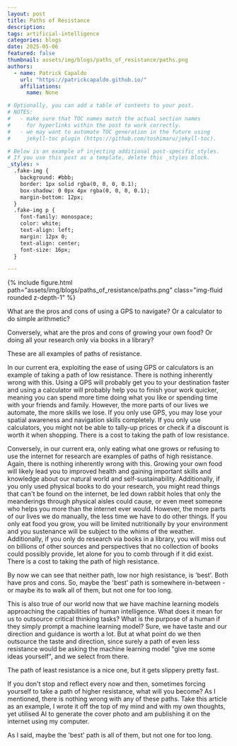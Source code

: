 ```yaml
---
layout: post
title: Paths of Resistance
description: 
tags: artificial-intelligence
categories: blogs
date: 2025-05-06
featured: false
thumbnail: assets/img/blogs/paths_of_resistance/paths.png
authors:
  - name: Patrick Capaldo
    url: "https://patrickcapaldo.github.io/"
    affiliations:
      name: None

# Optionally, you can add a table of contents to your post.
# NOTES:
#   - make sure that TOC names match the actual section names
#     for hyperlinks within the post to work correctly.
#   - we may want to automate TOC generation in the future using
#     jekyll-toc plugin (https://github.com/toshimaru/jekyll-toc).

# Below is an example of injecting additional post-specific styles.
# If you use this post as a template, delete this _styles block.
_styles: >
  .fake-img {
    background: #bbb;
    border: 1px solid rgba(0, 0, 0, 0.1);
    box-shadow: 0 0px 4px rgba(0, 0, 0, 0.1);
    margin-bottom: 12px;
  }
  .fake-img p {
    font-family: monospace;
    color: white;
    text-align: left;
    margin: 12px 0;
    text-align: center;
    font-size: 16px;
  }

---
```


<div class="row mt-3">
    <div class="col-sm mt-3 mt-md-0">
        {% include figure.html path="assets/img/blogs/paths_of_resistance/paths.png" class="img-fluid rounded z-depth-1" %}
    </div>
</div>

What are the pros and cons of using a GPS to navigate? Or a calculator to do simple arithmetic?

Conversely, what are the pros and cons of growing your own food? Or doing all your research only via books in a library?

These are all examples of paths of resistance.

In our current era, exploiting the ease of using GPS or calculators is an example of taking a path of low resistance. There is nothing inherently wrong with this. Using a GPS will probably get you to your destination faster and using a calculator will probably help you to finish your work quicker, meaning you can spend more time doing what you like or spending time with your friends and family. However, the more parts of our lives we automate, the more skills we lose. If you only use GPS, you may lose your spatial awareness and navigation skills completely. If you only use calculators, you might not be able to tally-up prices or check if a discount is worth it when shopping. There is a cost to taking the path of low resistance.

Conversely, in our current era, only eating what one grows or refusing to use the internet for research are examples of paths of high resistance. Again, there is nothing inherently wrong with this. Growing your own food will likely lead you to improved health and gaining important skills and knowledge about our natural world and self-sustainability. Additionally, if you only used physical books to do your research, you might read things that can't be found on the internet, be led down rabbit holes that only the meanderings through physical aisles could cause, or even meet someone who helps you more than the internet ever would. However, the more parts of our lives we do manually, the less time we have to do other things. If you only eat food you grow, you will be limited nutritionally by your environment and you sustenance will be subject to the whims of the weather. Additionally, if you only do research via books in a library, you will miss out on billions of other sources and perspectives that no collection of books could possibly provide, let alone for you to comb through if it did exist. There is a cost to taking the path of high resistance.

By now we can see that neither path, low nor high resistance, is 'best'. Both have pros and cons. So, maybe the 'best' path is somewhere in-between - or maybe its to walk all of them, but not one for too long.

This is also true of our world now that we have machine learning models approaching the capabilities of human intelligence. What does it mean for us to outsource critical thinking tasks? What is the purpose of a human if they simply prompt a machine learning model? Sure, we have taste and our direction and guidance is worth a lot. But at what point do we then outsource the taste and direction, since surely a path of even less resistance would be asking the machine learning model "give me some ideas yourself", and we select from there.

The path of least resistance is a nice one, but it gets slippery pretty fast.

If you don't stop and reflect every now and then, sometimes forcing yourself to take a path of higher resistance, what will you become? As I mentioned, there is nothing wrong with any of these paths. Take this article as an example, I wrote it off the top of my mind and with my own thoughts, yet utilised AI to generate the cover photo and am publishing it on the internet using my computer. 

As I said, maybe the 'best' path is all of them, but not one for too long.
